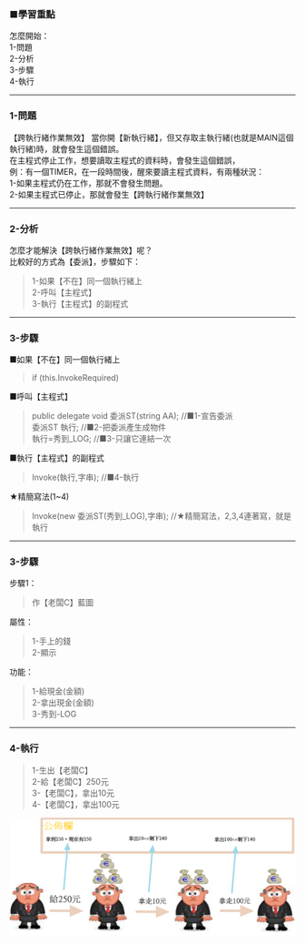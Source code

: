 ### ■學習重點
怎麼開始：  
1-問題  
2-分析  
3-步驟  
4-執行

---
### 1-問題
【跨執行緒作業無效】
當你開【新執行緒】，但又存取主執行緒(也就是MAIN這個執行緒)時，就會發生這個錯誤。  
在主程式停止工作，想要讀取主程式的資料時，會發生這個錯誤，  
例：有一個TIMER，在一段時間後，醒來要讀主程式資料，有兩種狀況：  
1-如果主程式仍在工作，那就不會發生問題。  
2-如果主程式已停止，那就會發生【跨執行緒作業無效】  

---
### 2-分析
怎麼才能解決【跨執行緒作業無效】呢？  
比較好的方式為【委派】，步驟如下：  
> 1-如果【不在】同一個執行緒上  
> 2-呼叫【主程式】  
> 3-執行【主程式】的副程式  

---
### 3-步驟
■如果【不在】同一個執行緒上
> if (this.InvokeRequired)  

■呼叫【主程式】  
> public delegate void 委派ST(string AA);	//■1-宣告委派  
> 委派ST 執行;					//■2-把委派產生成物件  
> 執行=秀到_LOG;				//■3-只讓它連結一次  

■執行【主程式】的副程式  
> Invoke(執行,字串);			//■4-執行

★精簡寫法(1~4)
> Invoke(new 委派ST(秀到_LOG),字串);	//★精簡寫法，2,3,4連著寫，就是執行


---
### 3-步驟

步驟1：
> 作【老闆C】藍圖

屬性：
> 1-手上的錢  
> 2-顯示

功能：
> 1-給現金(金額)  
> 2-拿出現金(金額)  
> 3-秀到-LOG

---
### 4-執行

> 1-生出【老闆C】  
> 2-給【老闆C】250元  
> 3-【老闆C】，拿出10元  
> 4-【老闆C】，拿出100元

![](/assets/002_3_拿出錢_還要自己公佈_20170802.PNG)

